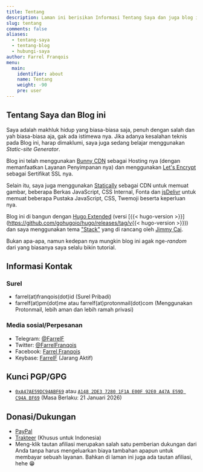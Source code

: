```yaml
---
title: Tentang
description: Laman ini berisikan Informasi Tentang Saya dan juga blog ini, bagi yang ingin kenalan bisa kunjungi laman ini
slug: tentang
comments: false
aliases: 
  - tentang-saya
  - tentang-blog
  - hubungi-saya
author: Farrel Franqois
menu:
  main:
    identifier: about
    name: Tentang
    weight: -90
    pre: user
---
```


## Tentang Saya dan Blog ini
Saya adalah makhluk hidup yang biasa-biasa saja, penuh dengan salah dan yah biasa-biasa aja, gak ada istimewa nya. Jika adanya kesalahan teknis pada Blog ini, harap dimaklumi, saya juga sedang belajar menggunakan _Static-site Generator_.

Blog ini telah menggunakan [Bunny CDN](https://afiliasi.farrel.franqois.id/bunnycdn/) sebagai Hosting nya (dengan memanfaatkan Layanan Penyimpanan nya) dan menggunakan [Let's Encrypt](https://letsencrypt.org) sebagai Sertifikat SSL nya. 

Selain itu, saya juga menggunakan [Statically](https://statically.io) sebagai CDN untuk memuat gambar, beberapa Berkas JavaScript, CSS Internal, Fonta dan [jsDelivr](https://www.jsdelivr.com) untuk memuat beberapa Pustaka JavaScript, CSS, Twemoji beserta keperluan nya.

Blog ini di bangun dengan [Hugo Extended](https://gohugo.io/) (versi [{{< hugo-version >}}](https://github.com/gohugoio/hugo/releases/tag/v{{< hugo-version >}})) dan saya menggunakan tema ["Stack"](https://github.com/CaiJimmy/hugo-theme-stack) yang di rancang oleh [Jimmy Cai](https://jimmycai.com).

Bukan apa-apa, namun kedepan nya mungkin blog ini agak nge-_random_ dari yang biasanya saya selalu bikin tutorial.

## Informasi Kontak
### Surel
- farrel(at)franqois(dot)id (Surel Pribadi)
- farrelf(at)pm(dot)me atau farrelf(at)protonmail(dot)com (Menggunakan Protonmail, lebih aman dan lebih ramah privasi)

### Media sosial/Perpesanan
- Telegram: [@FarrelF](https://t.me/FarrelF)
- Twitter: [@FarrelFranqois](https://twitter.com/FarrelFranqois)
- Facebook: [Farrel Franqois](https://www.facebook.com/FarrelFranqois)
- Keybase: [FarrelF](https://keybase.io/farrelf) (Jarang Aktif)

## Kunci PGP/GPG
- [`0xA47AE59DC94ABF69`](https://keys.mailvelope.com/pks/lookup?op=get&search=0xA47AE59DC94ABF69) atau [`A148 2DE3 7280 1F1A E00F 92E0 A47A E59D C94A BF69`](https://keys.openpgp.org/search?q=A1482DE372801F1AE00F92E0A47AE59DC94ABF69) (Masa Berlaku: 21 Januari 2026)

## Donasi/Dukungan
- [PayPal](https://paypal.me/FarrelF)
- [Trakteer](https://trakteer.id/farrelf) (Khusus untuk Indonesia)
- Meng-klik tautan afiliasi merupakan salah satu pemberian dukungan dari Anda tanpa harus mengeluarkan biaya tambahan apapun untuk membayar sebuah layanan. Bahkan di laman ini juga ada tautan afiliasi, hehe 😁
